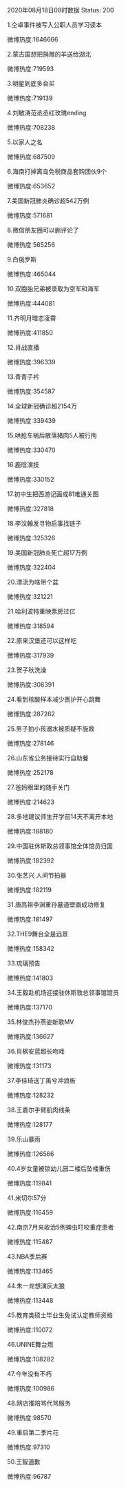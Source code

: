2020年08月18日08时数据
Status: 200

1.仝卓事件被写入公职人员学习读本

微博热度:1646666

2.蒙古国想把捐赠的羊送给湖北

微博热度:719593

3.明星到底多会买

微博热度:719139

4.刘敏涛范丞丞红玫瑰ending

微博热度:708238

5.以家人之名

微博热度:687509

6.海南打掉离岛免税商品套购团伙9个

微博热度:653652

7.美国新冠肺炎确诊超542万例

微博热度:571681

8.微信朋友圈可以删评论了

微博热度:565256

9.白俄罗斯

微博热度:465044

10.双胞胎兄弟被录取为空军和海军

微博热度:444081

11.齐明月暗恋凌霄

微博热度:411850

12.肖战直播

微博热度:396339

13.青青子衿

微博热度:354587

14.全球新冠确诊超2154万

微博热度:339439

15.哄抢车祸后散落猪肉5人被行拘

微博热度:330470

16.鹿晗演技

微博热度:330152

17.初中生把西游记画成81难通关图

微博热度:327818

18.李汶翰发寻物启事找链子

微博热度:325326

19.美国新冠肺炎死亡超17万例

微博热度:322404

20.漂流为啥带个盆

微博热度:321221

21.哈利波特重映票房过亿

微博热度:318594

22.原来汉堡还可以这样吃

微博热度:317939

23.贺子秋洗澡

微博热度:306391

24.看到核酸样本减少医护开心跳舞

微博热度:287262

25.男子拍小孩溺水被质疑不施救

微博热度:278146

26.山东省公务接待实行自助餐

微博热度:252178

27.爸妈眼里的随手关门

微博热度:214623

28.多地建议师生开学前14天不离开本地

微博热度:188180

29.中国驻休斯敦总领事馆全体馆员归国

微博热度:182392

30.张艺兴 人间节拍器

微博热度:182119

31.唐高祖李渊重孙墓道壁画成功修复

微博热度:181497

32.THE9舞台全是远景

微博热度:158342

33.琉璃预告

微博热度:141803

34.王毅赴机场迎接驻休斯敦总领事馆馆员

微博热度:137170

35.林俊杰孙燕姿新歌MV

微博热度:136627

36.肖枫安蓝超长吻戏

微博热度:131173

37.李佳琦送丁禹兮冲浪板

微博热度:128232

38.王嘉尔手臂肌肉线条

微博热度:128177

39.乐山暴雨

微博热度:126566

40.4岁女童被锁幼儿园二楼后坠楼重伤

微博热度:119841

41.米切尔57分

微博热度:116459

42.南京7月来收治5例蜱虫叮咬重症患者

微博热度:115487

43.NBA季后赛

微博热度:113465

44.朱一龙想演灰太狼

微博热度:113448

45.教育类硕士毕业生免试认定教师资格

微博热度:110072

46.UNINE舞台燃

微博热度:108282

47.今年没有不朽

微博热度:100986

48.网店推陪骂代骂服务

微博热度:98570

49.重启第二季片花

微博热度:97310

50.王智道歉

微博热度:96787

